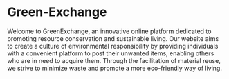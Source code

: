 # Green-Exchange
Welcome to GreenExchange, an innovative online platform dedicated to promoting resource conservation and sustainable living. Our website aims to create a culture of environmental responsibility by providing individuals with a convenient platform to post their unwanted items, enabling others who are in need to acquire them. Through the facilitation of material reuse, we strive to minimize waste and promote a more eco-friendly way of living.

